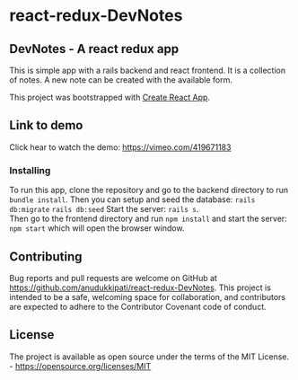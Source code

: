# react-redux-DevNotes
## DevNotes - A react redux app
This is simple app with a rails backend and react frontend. It is a collection of notes. A new note can be created with the available form.


This project was bootstrapped with [Create React App](https://github.com/facebook/create-react-app).

## Link to demo
Click hear to watch the demo: https://vimeo.com/419671183

### Installing
To run this app, clone the repository and go to the backend directory to run `bundle install`. Then you can setup and seed the database: `rails db:migrate` `rails db:seed` Start the server: `rails s`.  
Then go to the frontend directory and run `npm install`  and start the server: `npm start` which will open the browser window. 

## Contributing
Bug reports and pull requests are welcome on GitHub at https://github.com/anudukkipati/react-redux-DevNotes. This project is intended to be a safe, welcoming space for collaboration, and contributors are expected to adhere to the Contributor Covenant code of conduct.

## License
The project is available as open source under the terms of the MIT License. - https://opensource.org/licenses/MIT
